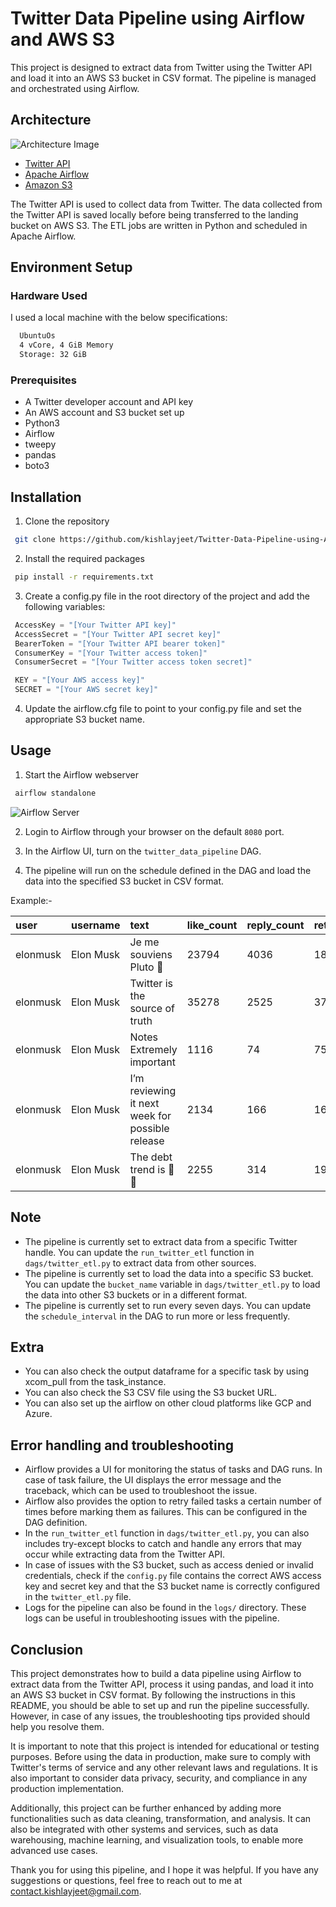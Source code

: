 # Twitter Data Pipeline using Airflow and AWS S3

This project is designed to extract data from Twitter using the Twitter API and load it into an AWS S3 bucket in CSV format. The pipeline is managed and orchestrated using Airflow.

## Architecture

![Architecture Image](https://imgur.com/mAjDOxl.png)

- [Twitter API](https://developer.twitter.com/en/docs/twitter-api)
- [Apache Airflow](https://airflow.apache.org)
- [Amazon S3](https://aws.amazon.com/s3/)

The Twitter API is used to collect data from Twitter. The data collected from the Twitter API is saved locally before being transferred to the landing bucket on AWS S3. The ETL jobs are written in Python and scheduled in Apache Airflow.

## Environment Setup

### Hardware Used

I used a local machine with the below specifications:

```bash
  UbuntuOs
  4 vCore, 4 GiB Memory
  Storage: 32 GiB
```

### Prerequisites

- A Twitter developer account and API key
- An AWS account and S3 bucket set up
- Python3
- Airflow
- tweepy
- pandas
- boto3

## Installation

1. Clone the repository

```bash
 git clone https://github.com/kishlayjeet/Twitter-Data-Pipeline-using-Airflow-and-AWS-S3.git

```

2. Install the required packages

```bash
 pip install -r requirements.txt

```

3. Create a config.py file in the root directory of the project and add the following variables:

```python
 AccessKey = "[Your Twitter API key]"
 AccessSecret = "[Your Twitter API secret key]"
 BearerToken = "[Your Twitter API bearer token]"
 ConsumerKey = "[Your Twitter access token]"
 ConsumerSecret = "[Your Twitter access token secret]"

 KEY = "[Your AWS access key]"
 SECRET = "[Your AWS secret key]"

```

4. Update the airflow.cfg file to point to your config.py file and set the appropriate S3 bucket name.

## Usage

1. Start the Airflow webserver

```bash
 airflow standalone
```

![Airflow Server](https://imgur.com/RM9bEZb.png)

2. Login to Airflow through your browser on the default `8080` port.

3. In the Airflow UI, turn on the `twitter_data_pipeline` DAG.

4. The pipeline will run on the schedule defined in the DAG and load the data into the specified S3 bucket in CSV format.

Example:-

| user     | username  | text                                            | like_count | reply_count | retweet_count | created_at                |
| :------- | :-------- | :---------------------------------------------- | :--------- | :---------- | :------------ | :------------------------ |
| elonmusk | Elon Musk | Je me souviens Pluto 🥹                          | 23794      | 4036        | 1802          | 2023-01-21 09:07:40+00:00 |
| elonmusk | Elon Musk | Twitter is the source of truth                  | 35278      | 2525        | 3756          | 2023-01-21 08:25:50+00:00 |
| elonmusk | Elon Musk | Notes Extremely important                       | 1116       | 74          | 75            | 2023-01-21 07:19:35+00:00 |
| elonmusk | Elon Musk | I’m reviewing it next week for possible release | 2134       | 166         | 165           | 2023-01-21 03:13:31+00:00 |
| elonmusk | Elon Musk | The debt trend is 🤯🤯                          | 2255       | 314         | 193           | 2023-01-21 00:27:49+00:00 |

## Note

- The pipeline is currently set to extract data from a specific Twitter handle. You can update the `run_twitter_etl` function in `dags/twitter_etl.py` to extract data from other sources.
- The pipeline is currently set to load the data into a specific S3 bucket. You can update the `bucket_name` variable in `dags/twitter_etl.py` to load the data into other S3 buckets or in a different format.
- The pipeline is currently set to run every seven days. You can update the `schedule_interval` in the DAG to run more or less frequently.

## Extra

- You can also check the output dataframe for a specific task by using xcom_pull from the task_instance.
- You can also check the S3 CSV file using the S3 bucket URL.
- You can also set up the airflow on other cloud platforms like GCP and Azure.

## Error handling and troubleshooting

- Airflow provides a UI for monitoring the status of tasks and DAG runs. In case of task failure, the UI displays the error message and the traceback, which can be used to troubleshoot the issue.
- Airflow also provides the option to retry failed tasks a certain number of times before marking them as failures. This can be configured in the DAG definition.
- In the `run_twitter_etl` function in `dags/twitter_etl.py`, you can also includes try-except blocks to catch and handle any errors that may occur while extracting data from the Twitter API.
- In case of issues with the S3 bucket, such as access denied or invalid credentials, check if the `config.py` file contains the correct AWS access key and secret key and that the S3 bucket name is correctly configured in the `twitter_etl.py` file.
- Logs for the pipeline can also be found in the `logs/` directory. These logs can be useful in troubleshooting issues with the pipeline.

## Conclusion

This project demonstrates how to build a data pipeline using Airflow to extract data from the Twitter API, process it using pandas, and load it into an AWS S3 bucket in CSV format. By following the instructions in this README, you should be able to set up and run the pipeline successfully. However, in case of any issues, the troubleshooting tips provided should help you resolve them.

It is important to note that this project is intended for educational or testing purposes. Before using the data in production, make sure to comply with Twitter's terms of service and any other relevant laws and regulations. It is also important to consider data privacy, security, and compliance in any production implementation.

Additionally, this project can be further enhanced by adding more functionalities such as data cleaning, transformation, and analysis. It can also be integrated with other systems and services, such as data warehousing, machine learning, and visualization tools, to enable more advanced use cases.

Thank you for using this pipeline, and I hope it was helpful. If you have any suggestions or questions, feel free to reach out to me at contact.kishlayjeet@gmail.com.
